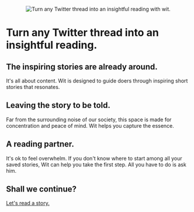  <p align="center">
    <img src="https://user-images.githubusercontent.com/3692335/168474058-0ec82436-cd34-4278-9d5b-58c19b0bd8dd.png" alt="Turn any Twitter thread into an insightful reading with wit.">
 </p>
</center>

#  Turn any Twitter thread into an insightful reading.

## The inspiring stories are already around.

It's all about content. Wit is designed to guide doers through inspiring short stories that resonates.

## Leaving the story to be told.

Far from the surrounding noise of our society, this space is made for concentration and peace of mind. Wit helps you capture the essence.

## A reading partner.

It's ok to feel overwhelm. If you don't know where to start among all your saved stories, Wit can help you take the first step. All you have to do is ask him.

## Shall we continue?

[Let's read a story.](https://wit-one.vercel.app/?tweetId=1524807290888499200)